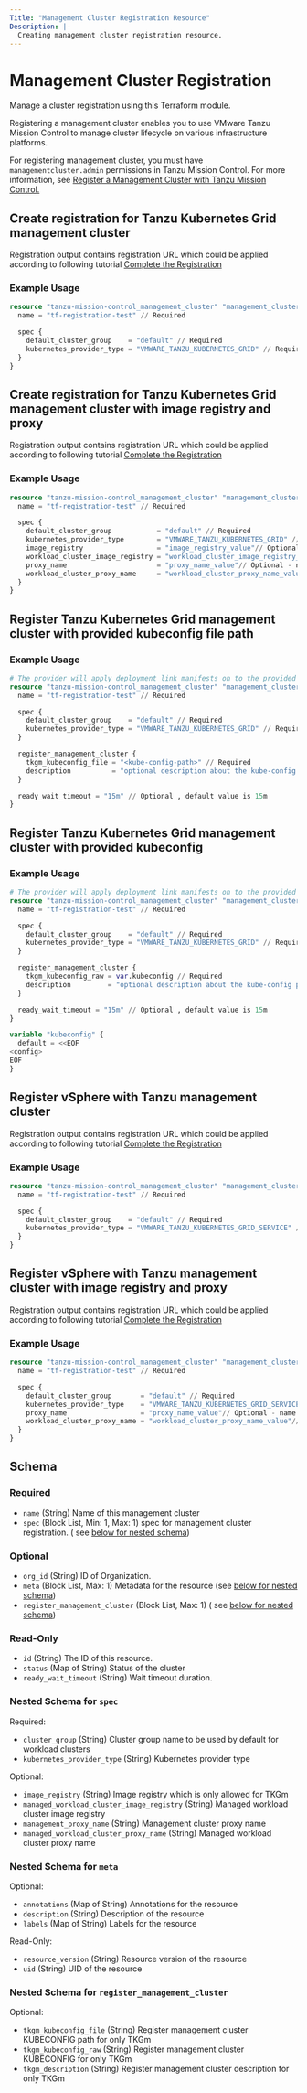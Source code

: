 ```yaml
---
Title: "Management Cluster Registration Resource"
Description: |-
  Creating management cluster registration resource.
---
```


# Management Cluster Registration

Manage a cluster registration using this Terraform module.

Registering a management cluster enables you to use VMware Tanzu Mission Control to manage cluster lifecycle on various
infrastructure platforms.

For registering management cluster, you must have `managementcluster.admin` permissions in Tanzu Mission Control.
For more information, see [Register a Management Cluster with Tanzu Mission Control.][registration]

[registration]: https://docs.vmware.com/en/VMware-Tanzu-Mission-Control/services/tanzumc-using/GUID-EB507AAF-5F4F-400F-9623-BA611233E0BD.html

## Create registration for Tanzu Kubernetes Grid management cluster

Registration output contains registration URL which could be applied according to following
tutorial [Complete the Registration][grid-registration]

[grid-registration]: https://docs.vmware.com/en/VMware-Tanzu-Mission-Control/services/tanzumc-using/GUID-CC6E721E-43BF-4066-AA0A-F744280D6A03.html

### Example Usage

```terraform
resource "tanzu-mission-control_management_cluster" "management_cluster_registration_minimal_tkgm" {
  name = "tf-registration-test" // Required

  spec {
    default_cluster_group    = "default" // Required
    kubernetes_provider_type = "VMWARE_TANZU_KUBERNETES_GRID" // Required
  }
}
```

## Create registration for Tanzu Kubernetes Grid management cluster with image registry and proxy

Registration output contains registration URL which could be applied according to following
tutorial [Complete the Registration][grid-registration]

[grid-registration]: https://docs.vmware.com/en/VMware-Tanzu-Mission-Control/services/tanzumc-using/GUID-CC6E721E-43BF-4066-AA0A-F744280D6A03.html

### Example Usage

```terraform
resource "tanzu-mission-control_management_cluster" "management_cluster_registration_tkgm" {
  name = "tf-registration-test" // Required

  spec {
    default_cluster_group           = "default" // Required
    kubernetes_provider_type        = "VMWARE_TANZU_KUBERNETES_GRID" // Required
    image_registry                  = "image_registry_value"// Optional - only allowed with TKGm - if supplied this should be the name of a pre configured local image registry configured in TMC to pull images from
    workload_cluster_image_registry = "workload_cluster_image_registry_value"// Optional - only allowed with TKGm - only allowed if image_registry is not empty
    proxy_name                      = "proxy_name_value"// Optional - name of proxy configuration to use which is already configured in TMC
    workload_cluster_proxy_name     = "workload_cluster_proxy_name_value"// Optional - only allowed if proxy_name is not empty
  }
}
```

## Register Tanzu Kubernetes Grid management cluster with provided kubeconfig file path

### Example Usage

```terraform
# The provider will apply deployment link manifests on to the provided k8s kubeconfig.
resource "tanzu-mission-control_management_cluster" "management_cluster_registration_with_kubeconfig_file_path" {
  name = "tf-registration-test" // Required

  spec {
    default_cluster_group    = "default" // Required
    kubernetes_provider_type = "VMWARE_TANZU_KUBERNETES_GRID" // Required
  }

  register_management_cluster {
    tkgm_kubeconfig_file = "<kube-config-path>" // Required
    description          = "optional description about the kube-config provided" // Optional
  }

  ready_wait_timeout = "15m" // Optional , default value is 15m
}
```

## Register Tanzu Kubernetes Grid management cluster with provided kubeconfig

### Example Usage

```terraform
# The provider will apply deployment link manifests on to the provided k8s kubeconfig.
resource "tanzu-mission-control_management_cluster" "management_cluster_registration_with_kubeconfig_raw_input" {
  name = "tf-registration-test" // Required

  spec {
    default_cluster_group    = "default" // Required
    kubernetes_provider_type = "VMWARE_TANZU_KUBERNETES_GRID" // Required
  }

  register_management_cluster {
    tkgm_kubeconfig_raw = var.kubeconfig // Required
    description         = "optional description about the kube-config provided" // Optional
  }

  ready_wait_timeout = "15m" // Optional , default value is 15m
}

variable "kubeconfig" {
  default = <<EOF
<config>
EOF
}
```

## Register vSphere with Tanzu management cluster

Registration output contains registration URL which could be applied according to following
tutorial [Complete the Registration][vpshere-registration]

[vpshere-registration]: https://docs.vmware.com/en/VMware-Tanzu-Mission-Control/services/tanzumc-using/GUID-D85335D2-1430-4662-ABF6-722B7C6276FA.html

### Example Usage

```terraform
resource "tanzu-mission-control_management_cluster" "management_cluster_registration_minimal_tkgs" {
  name = "tf-registration-test" // Required

  spec {
    default_cluster_group    = "default" // Required
    kubernetes_provider_type = "VMWARE_TANZU_KUBERNETES_GRID_SERVICE" // Required
  }
}
```

## Register vSphere with Tanzu management cluster with image registry and proxy

Registration output contains registration URL which could be applied according to following
tutorial [Complete the Registration][vpshere-registration]

[vpshere-registration]: https://docs.vmware.com/en/VMware-Tanzu-Mission-Control/services/tanzumc-using/GUID-D85335D2-1430-4662-ABF6-722B7C6276FA.html

### Example Usage

```terraform
resource "tanzu-mission-control_management_cluster" "management_cluster_registration_tkgs" {
  name = "tf-registration-test" // Required

  spec {
    default_cluster_group       = "default" // Required
    kubernetes_provider_type    = "VMWARE_TANZU_KUBERNETES_GRID_SERVICE" // Required
    proxy_name                  = "proxy_name_value"// Optional - name of proxy configuration to use which is already configured in TMC
    workload_cluster_proxy_name = "workload_cluster_proxy_name_value"// Optional - only allowed if proxy_name is not empty
  }
}
```

<!-- schema generated by tfplugindocs -->

## Schema

### Required

- `name` (String) Name of this management cluster
- `spec` (Block List, Min: 1, Max: 1) spec for management cluster registration. (
  see [below for nested schema](#nestedblock--spec))

### Optional

- `org_id` (String) ID of Organization.
- `meta` (Block List, Max: 1) Metadata for the resource (see [below for nested schema](#nestedblock--meta))
- `register_management_cluster` (Block List, Max: 1) (
  see [below for nested schema](#nestedblock--register_management_cluster))

### Read-Only

- `id` (String) The ID of this resource.
- `status` (Map of String) Status of the cluster
- `ready_wait_timeout` (String) Wait timeout duration.

<a id="nestedblock--spec"></a>

### Nested Schema for `spec`

Required:

- `cluster_group` (String) Cluster group name to be used by default for workload clusters
- `kubernetes_provider_type` (String) Kubernetes provider type

Optional:

- `image_registry` (String) Image registry which is only allowed for TKGm
- `managed_workload_cluster_image_registry` (String) Managed workload cluster image registry
- `management_proxy_name` (String) Management cluster proxy name
- `managed_workload_cluster_proxy_name` (String) Managed workload cluster proxy name

<a id="nestedblock--meta"></a>

### Nested Schema for `meta`

Optional:

- `annotations` (Map of String) Annotations for the resource
- `description` (String) Description of the resource
- `labels` (Map of String) Labels for the resource

Read-Only:

- `resource_version` (String) Resource version of the resource
- `uid` (String) UID of the resource

<a id="nestedblock--register_management_cluster"></a>

### Nested Schema for `register_management_cluster`

Optional:

- `tkgm_kubeconfig_file` (String) Register management cluster KUBECONFIG path for only TKGm
- `tkgm_kubeconfig_raw` (String) Register management cluster KUBECONFIG for only TKGm
- `tkgm_description` (String) Register management cluster description for only TKGm
